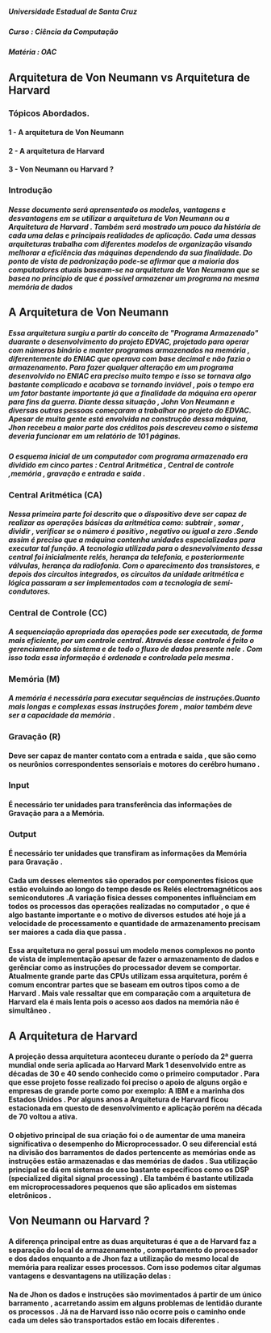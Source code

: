 
##### Universidade Estadual de Santa Cruz
##### Curso : Ciência da Computação 
##### Matéria : OAC

## Arquitetura de Von Neumann vs Arquitetura de Harvard

### Tópicos Abordados.
#### 1   - A arquitetura de Von Neumann 
#### 2   - A arquitetura de Harvard
#### 3   - Von Neumann ou Harvard ?

### Introdução

##### Nesse documento será aprensentado os modelos, vantagens e desvantagens em se utilizar a arquitetura de Von Neumann ou a Arquitetura de Harvard . Também será mostrado um pouco da história de cada uma delas e principais realidades de aplicação. Cada uma dessas arquiteturas trabalha com diferentes modelos de organização visando melhorar a eficiência das máquinas dependendo da sua finalidade. Do ponto de vista de padronização pode-se afirmar que a maioria dos computadores atuais baseam-se na arquitetura de Von Neumann que se basea no principio de que é possível armazenar um programa na mesma memória de dados

## A Arquitetura de Von Neumann 

##### Essa arquitetura surgiu a partir do conceito de "Programa Armazenado" duarante o desenvolvimento do projeto EDVAC, projetado para operar com números binário e manter programas armazenados na memória , diferentemente do ENIAC que operava com base decimal e não fazia o armazenamento. Para  fazer qualquer alteração em um programa desenvolvido no ENIAC era preciso muito tempo e isso se tornava algo bastante complicado e acabava se tornando inviável , pois o tempo era um fator bastante importante já que a finalidade da máquina era operar para fins da guerra. Diante dessa situação , John Von Neumann e diversas outras pessoas começaram a trabalhar no projeto do EDVAC. Apesar de muita gente está envolvida na construção dessa máquina, Jhon recebeu a maior parte dos créditos pois descreveu como o sistema deveria funcionar em um relatório de 101 páginas.
##### O esquema inicial de um computador com programa armazenado era dividido em cinco partes : Central Aritmética , Central de controle ,memória , gravação e entrada e saida .

### Central Aritmética (CA)
##### Nessa primeira parte foi descrito que o dispositivo deve ser capaz de realizar as operações básicas da aritmética como: subtrair , somar , dividir , verificar se o número é positivo , negativo ou igual a zero .Sendo assim é preciso que a máquina contenha unidades especializadas para executar tal função. A tecnologia utilizada para o desnevolvimento dessa central foi inicialmente relés, herança da telefonia, e posteriormente válvulas, herança da radiofonia. Com o aparecimento dos transistores, e depois dos circuitos integrados, os circuitos da unidade aritmética e lógica passaram a ser implementados com a tecnologia de semi-condutores. 

### Central de Controle (CC)
#####  A sequenciação apropriada das operações pode ser executada, de forma mais eficiente, por um controle central. Através desse controle é feito o gerenciamento do sistema e de todo o fluxo de dados presente nele . Com isso toda essa informação é ordenada e controlada pela mesma .

### Memória (M) 
##### A memória é necessária para executar sequências de instruções.Quanto mais longas e complexas essas instruções forem , maior também deve ser a capacidade da memória .

### Gravação (R) 

#### Deve ser capaz de manter contato com a entrada e saida , que são como os neurônios correspondentes sensoriais e motores do cerébro humano .

### Input 
#### É necessário ter unidades para transferência das informações de Gravação para a a Memória.

### Output 
#### É necessário ter unidades que transfiram as informações da Memória para Gravação . 


#### Cada um desses elementos  são operados por componentes físicos que estão evoluindo ao longo do tempo desde os Relés electromagnéticos aos semicondutores .A variação física desses componentes influênciam em todos os processos das operações realizadas no computador , o que é algo bastante importante e o motivo de diversos estudos até hoje já a velocidade de processamento e quantidade de armazenamento precisam ser maiores a cada dia que passa .     
#### Essa arquitetura no geral possui um modelo menos complexos no ponto de vista de implementação apesar de fazer o armazenamento de dados e gerênciar como as instruções do processador devem se comportar. Atualmente grande parte das CPUs utilizam essa arquitetura, porém é comum encontrar partes que se baseam em outros tipos como a de Harvard . Mais vale ressaltar que em comparação com a arquitetura de Harvard ela é mais lenta pois o acesso aos dados na memória não é simultâneo .


## A Arquitetura de Harvard

#### A projeção dessa arquitetura aconteceu durante o período da 2ª guerra mundial onde seria aplicada ao Harvard Mark 1 desenvolvido entre as décadas de 30 e 40 sendo conhecido como o primeiro computador . Para que esse projeto fosse realizado foi preciso o apoio de alguns orgão e empresas de grande porte como por exemplo: A IBM e a marinha dos Estados Unidos . Por alguns anos a Arquitetura de Harvard ficou estacionada em questo de desenvolvimento e aplicação porém na década de 70 voltou a ativa.
#### O objetivo principal de sua criação foi o de aumentar de uma maneira significativa o desempenho do Microprocessador. O seu diferencial está na divisão dos barramentos de dados pertencente as memórias onde as instruções estão armazenadas e das memórias de dados . Sua utilização principal se dá em sistemas de uso bastante específicos como os DSP (specialized digital signal processing) . Ela também é bastante utilizada em microprocessadores pequenos que são aplicados em sistemas eletrônicos . 

## Von Neumann ou Harvard ?

#### A diferença principal entre as duas arquiteturas é que a de Harvard faz a separação do local de armazenamento , comportamento do processador e dos dados enquanto a de Jhon faz a utilização do mesmo local de memória para realizar esses processos. Com isso podemos citar algumas vantagens e desvantagens na utilização delas :
#### Na de Jhon os dados e instruções são movimentados á partir de um único barramento , acarretando assim em alguns problemas de lentidão durante os processos . Já na de Harvard isso não ocorre pois o caminho onde cada um deles são transportados estão em locais diferentes . 





